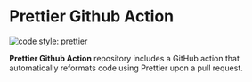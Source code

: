 # Prettier Github Action

[![code style: prettier](https://img.shields.io/badge/code_style-prettier-ff69b4.svg?style=flat-square)](https://github.com/prettier/prettier)

**Prettier Github Action** repository includes a GitHub action that automatically reformats code using Prettier upon a pull request.